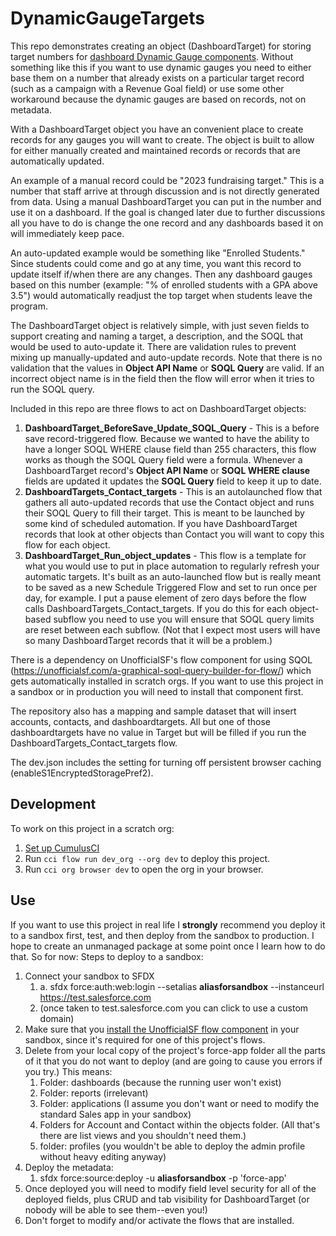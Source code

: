 # DynamicGaugeTargets

This repo demonstrates creating an object (DashboardTarget) for storing target numbers for [dashboard Dynamic Gauge components](https://help.salesforce.com/s/articleView?id=sf.dashboards_lex_chart_gauge.htm&type=5). Without something like this if you want to use dynamic gauges you need to either base them on a number that already exists on a particular target record (such as a campaign with a Revenue Goal field) or use some other workaround because the dynamic gauges are based on records, not on metadata.

With a DashboardTarget object you have an convenient place to create records for any gauges you will want to create. The object is built to allow for either manually created and maintained records or records that are automatically updated. 

An example of a manual record could be "2023 fundraising target." This is a number that staff arrive at through discussion and is not directly generated from data. Using a manual DashboardTarget you can put in the number and use it on a dashboard. If the goal is changed later due to further discussions all you have to do is change the one record and any dashboards based it on will immediately keep pace.

An auto-updated example would be something like "Enrolled Students." Since students could come and go at any time, you want this record to update itself if/when there are any changes. Then any dashboard gauges based on this number (example: "% of enrolled students with a GPA above 3.5") would automatically readjust the top target when students leave the program.

The DashboardTarget object is relatively simple, with just seven fields to support creating and naming a target, a description, and the SOQL that would be used to auto-update it. There are validation rules to prevent mixing up manually-updated and auto-update records. Note that there is no validation that the values in __Object API Name__ or __SOQL Query__ are valid. If an incorrect object name is in the field then the flow will error when it tries to run the SOQL query.

Included in this repo are three flows to act on DashboardTarget objects:
1. **DashboardTarget_BeforeSave_Update_SOQL_Query** - This is a before save record-triggered flow. Because we wanted to have the ability to have a longer SOQL WHERE clause field than 255 characters, this flow works as though the SOQL Query field were a formula. Whenever a DashboardTarget record's __Object API Name__ or __SOQL WHERE clause__ fields are updated it updates the __SOQL Query__ field to keep it up to date.
2. **DashboardTargets_Contact_targets** - This is an autolaunched flow that gathers all auto-updated records that use the Contact object and runs their SOQL Query to fill their target. This is meant to be launched by some kind of scheduled automation. If you have DashboardTarget records that look at other objects than Contact you will want to copy this flow for each object.
3. **DashboardTarget_Run_object_updates** - This flow is a template for what you would use to put in place automation to regularly refresh your automatic targets. It's built as an auto-launched flow but is really meant to be saved as a new Schedule Triggered Flow and set to run once per day, for example. I put a pause element of zero days before the flow calls DashboardTargets_Contact_targets. If you do this for each object-based subflow you need to use you will ensure that SOQL query limits are reset between each subflow. (Not that I expect most users will have so many DashboardTarget records that it will be a problem.) 


There is a dependency on UnofficialSF's flow component for using SQOL (https://unofficialsf.com/a-graphical-soql-query-builder-for-flow/) which gets automatically installed in scratch orgs. If you want to use this project in a sandbox or in production you will need to install that component first.

The repository also has a mapping and sample dataset that will insert accounts, contacts, and dashboardtargets. All but one of those dashboardtargets have no value in Target but will be filled if you run the DashboardTargets_Contact_targets flow.

The dev.json includes the setting for turning off persistent browser caching (enableS1EncryptedStoragePref2).

## Development

To work on this project in a scratch org:

1. [Set up CumulusCI](https://cumulusci.readthedocs.io/en/latest/tutorial.html)
2. Run `cci flow run dev_org --org dev` to deploy this project.
3. Run `cci org browser dev` to open the org in your browser.

## Use

If you want to use this project in real life I **strongly** recommend you deploy it to a sandbox first, test, and then deploy from the sandbox to production. I hope to create an unmanaged package at some point once I learn how to do that. So for now: Steps to deploy to a sandbox:

1. Connect your sandbox to SFDX
    1. a. sfdx force:auth:web:login --setalias __aliasforsandbox__ --instanceurl https://test.salesforce.com 
    2. (once taken to test.salesforce.com you can click to use a custom domain)
2. Make sure that you [install the UnofficialSF flow component](https://unofficialsf.com/a-graphical-soql-query-builder-for-flow/) in your sandbox, since it's required for one of this project's flows. 
3. Delete from your local copy of the project's force-app folder all the parts of it that you do not want to deploy (and are going to cause you errors if you try.) This means:
    1. Folder: dashboards (because the running user won't exist)
    2. Folder: reports (irrelevant)
    3. Folder: applications (I assume you don't want or need to modify the standard Sales app in your sandbox)
    4. Folders for Account and Contact within the objects folder. (All that's there are list views and you shouldn't need them.)
    5. folder: profiles (you wouldn't be able to deploy the admin profile without heavy editing anyway)
4. Deploy the metadata:
    1. sfdx force:source:deploy -u __aliasforsandbox__ -p 'force-app'
5. Once deployed you will need to modify field level security for all of the deployed fields, plus CRUD and tab visibility for DashboardTarget (or nobody will be able to see them--even you!)
6. Don't forget to modify and/or activate the flows that are installed.
